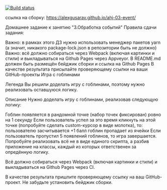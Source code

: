 [![Build status](https://ci.appveyor.com/api/projects/status/f934ekg4jj20sen8?svg=true)](https://ci.appveyor.com/project/alexgusarav/ahj-03-event)

ссылка на сборку: https://alexgusarav.github.io/ahj-03-event/

Домашнее задание к занятию "3.Обработка событий"
Правила сдачи задания:

Важно: в рамках этого ДЗ нужно использовать менеджер пакетов yarn (а значит, никакого package-lock.json в репозитории быть не должно)
Важно: всё должно собираться через Webpack (включая картинки и стили) и выкладываться на Github Pages через Appveyor.
В README.md должен быть размещён бейджик сборки и ссылка на Github Pages
В качестве результата присылайте проверяющему ссылки на ваши GitHub-проекты
Игра с гоблинами


Легенда
Вы решили доделать игру с гоблинами, поэтому нужно реализовать оставшуюся логику.

Описание
Нужно доделать игру с гоблинами, реализовав следующую логику:

Гоблин появляется в рандомной точке (набор точек фиксирован) ровно на 1 секунду
Если пользователь успел за это время кликнуть на этой точке (попробуйте сделать custom-курсор в виде молотка), то:
пользователю засчитывается +1 балл
гоблин пропадает из ячейки
Если пользователь пропустил 5 появлений гоблинов, то игра завершается.
Попробуйте реализовать всё не в виде единого скрипта, а разбив приложение на классы, каждый из которых ответственен за опредённую логику.

Всё должно собираться через Webpack (включая картинки и стили) и выкладываться на Github Pages через CI.

В качестве результата пришлите проверяющему ссылку на ваш GitHub-проект. Не забудьте установить бейджик сборки.
